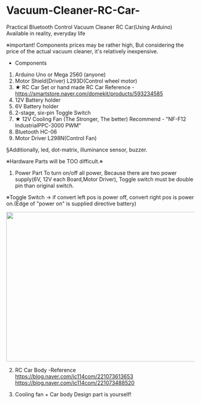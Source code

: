 # Vacuum-Cleaner-RC-Car-
Practical Bluetooth Control Vacuum Cleaner RC Car(Using Arduino) Available in reality, everyday life

※important! 
Components prices may be rather high, But considering the price of the actual vacuum cleaner, it's relatively inexpensive.

- Components
1. Arduino Uno or Mega 2560 (anyone)
2. Motor Shield(Driver) L293D(Control wheel motor)
3. ★ RC Car Set or hand made RC Car 
Reference - https://smartstore.naver.com/domekit/products/593234585
4. 12V Battery holder
5. 6V Battery holder
6. 2-stage, six-pin Toggle Switch
7. ★ 12V Cooling Fan (The Stronger, The better)
Recommend - "NF-F12 IndustrialPPC-3000 PWM"
8. Bluetooth HC-06
9. Motor Driver L298N(Control Fan) 

§Additionally, led, dot-matrix, illuminance sensor, buzzer. 

※Hardware Parts will be TOO difficult.※


1. Power Part
To turn on/off all power, Because there are two power supply(6V, 12V each Board,Motor Driver), Toggle switch must be double pin than original switch. 

※Toggle Switch -> if convert left pos is power off, convert right pos is power on.(Edge of "power on" is supplied directive battery)


<img width="4000" height="400" src="https://user-images.githubusercontent.com/54919474/71074201-36ce8700-21c5-11ea-8ed2-af3364f10f9f.png">


2. RC Car Body
-Reference
https://blog.naver.com/ic114com/221073613653
https://blog.naver.com/ic114com/221073488520

3. Cooling fan + Car body Design part is yourself!
